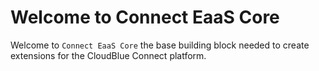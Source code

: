 Welcome to Connect EaaS Core
============================

Welcome to `Connect EaaS Core` the base building block needed
to create extensions for the CloudBlue Connect platform.
